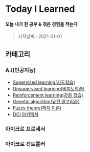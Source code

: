 # Today I Learned

#### 오늘 내가 한 공부 & 겪은 경험을 적는다  
> 시작날짜 : 2021-01-01

## 카테고리
### A.I(인공지능)
* [Supervised learning(지도학습)]()
* [Unsupervised learning(비지도학습)]()
* [Reinforcement learning(강화 학습)]()
* [Genetic algorithm(유전 알고리즘)]()
* [Fuzzy theory(퍼지 이론)]()
* [DCI 아키텍쳐]()

### 마이크로 프로세서

### 마이크로 컨트롤러
